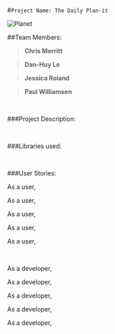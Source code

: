 #`Project Name: The Daily Plan-it`

![Planet](https://images.unsplash.com/photo-1454789548928-9efd52dc4031?ixlib=rb-1.2.1&ixid=eyJhcHBfaWQiOjEyMDd9&auto=format&fit=crop&w=600&q=80)

##Team Members:
 
>**Chris Merritt**

>**Dan-Huy Le**

>**Jessica Roland**

>**Paul Williamsen**

<br/>

###Project Description:

<br/>


###Libraries used:  

<br/>


###User Stories:


As a user,  

As a user, 

As a user, 

As a user, 

As a user, 

<br/>

As a developer,

As a developer,

As a developer,

As a developer,

As a developer,


